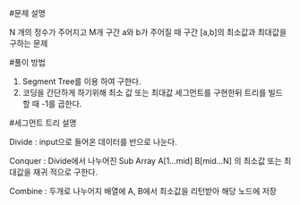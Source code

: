 #문제 설명

N 개의 정수가 주어지고 M개 구간 a와 b가 주어질 때 구간 [a,b]의 최소값과 최대값을 구하는 문제


#풀이 방법
1) Segment Tree를 이용 하여 구한다.
2) 코딩을 간단하게 하기위해 최소 값 또는 최대값 세그먼트를 구현한뒤 트리를 빌드 할 때 -1를 곱한다.


#세그먼트 트리 설명

Divide : input으로 들어온 데이터를 반으로 나눈다.

Conquer : Divide에서 나누어진 Sub Array A[1...mid] B[mid...N] 의 최소값 또는 최대값을 재귀 적으로 구한다.

Combine : 두개로 나누어지 배열에 A, B에서 최소값을 리턴받아 해당 노드에 저장


